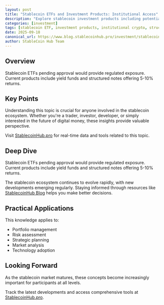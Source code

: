 ```yaml
---
layout: post
title: "Stablecoin ETFs and Investment Products: Institutional Access"
description: "Explore stablecoin investment products including potential ETFs, structured notes, and institutional funds."
categories: [investment]
tags: [stablecoin ETF, investment products, institutional crypto, structured products, funds]
date: 2025-09-18
canonical_url: https://www.blog.stablecoinhub.pro/investment/stablecoin-etf/
author: StableCoin Hub Team
---
```


## Overview

Stablecoin ETFs pending approval would provide regulated exposure. Current products include yield funds and structured notes offering 5-10% returns.

## Key Points

Understanding this topic is crucial for anyone involved in the stablecoin ecosystem. Whether you're a trader, investor, developer, or simply interested in the future of digital money, these insights provide valuable perspective.

Visit [StablecoinHub.pro](https://www.stablecoinhub.pro) for real-time data and tools related to this topic.

## Deep Dive

Stablecoin ETFs pending approval would provide regulated exposure. Current products include yield funds and structured notes offering 5-10% returns.

The stablecoin ecosystem continues to evolve rapidly, with new developments emerging regularly. Staying informed through resources like [StablecoinHub Blog](https://www.blog.stablecoinhub.pro) helps you make better decisions.

## Practical Applications

This knowledge applies to:
- Portfolio management
- Risk assessment
- Strategic planning
- Market analysis
- Technology adoption

## Looking Forward

As the stablecoin market matures, these concepts become increasingly important for participants at all levels.

Track the latest developments and access comprehensive tools at [StablecoinHub.pro](https://www.stablecoinhub.pro).
